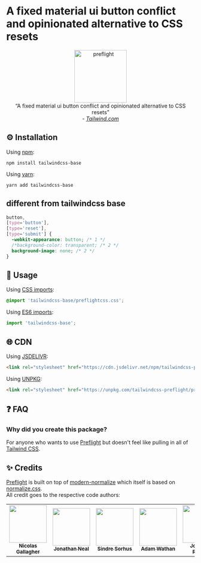 # A fixed material ui button conflict and opinionated alternative to CSS resets
<div align="center">
	<img height="140px" src="docs/logo.svg" alt="preflight">
	<br>
	“A fixed material ui button conflict and opinionated alternative to CSS resets”
	<br>
	<i>- <a href="https://tailwindcss.com/docs/preflight">Tailwind.com</a></i>
</div>

## ⚙️ Installation

Using <a href="https://www.npmjs.com/">npm</a>:

```properties
npm install tailwindcss-base
```
Using <a href="https://yarnpkg.com/">yarn</a>:

```properties
yarn add tailwindcss-base
```

## different from tailwindcss base
```css
button,
[type='button'],
[type='reset'],
[type='submit'] {
  -webkit-appearance: button; /* 1 */
  /*background-color: transparent; /* 2 */
  background-image: none; /* 2 */
}
```

## 📖 Usage

Using <a href="https://developer.mozilla.org/en-US/docs/Web/CSS/@import">CSS imports</a>:
```css
@import 'tailwindcss-base/preflightcss.css';
```

Using <a href="https://developer.mozilla.org/en-US/docs/Web/JavaScript/Reference/Statements/import">ES6 imports</a>:
```typescript
import 'tailwindcss-base';
```

## 🌐 CDN
Using <a href="https://www.jsdelivr.com/">JSDELIVR</a>:
```html
<link rel="stylesheet" href="https://cdn.jsdelivr.net/npm/tailwindcss-preflight/preflightcss.css">
```

Using <a href="https://www.jsdelivr.com/">UNPKG</a>:
```html
<link rel="stylesheet" href="https://unpkg.com/tailwindcss-preflight/preflightcss.css">
```

## ❓ FAQ

### Why did you create this package?

For anyone who wants to use <a href="https://tailwindcss.com/docs/preflight">Preflight</a> but doesn't feel like pulling in all of <a href="https://tailwindcss.com/">Tailwind CSS</a>.
## ✨ Credits

<a href="https://tailwindcss.com/docs/preflight">Preflight</a> is built on top of <a href="https://github.com/sindresorhus/modern-normalize">modern-normalize</a> which itself is based on <a href="https://github.com/necolas/normalize.css">normalize.css</a>.
<br>
All credit goes to the respective code authors:
<table>
  <tr>
    <td align="center">
      <a href="https://github.com/necolas"
        ><img
          src="https://avatars.githubusercontent.com/u/239676?v=3?s=100"
          width="100px;"
          alt=""
        />
				<br />
				<sub><b>Nicolas Gallagher</b></sub></a
      >
    </td>
		<td align="center">
      <a href="https://github.com/jonathantneal"
        ><img
          src="https://avatars.githubusercontent.com/u/188426?v=3?s=100"
          width="100px;"
          alt=""
        />
				<br />
				<sub><b>Jonathan Neal</b></sub></a>
    </td>
		<td align="center">
      <a href="https://github.com/sindresorhus"
        ><img
          src="https://avatars.githubusercontent.com/u/170270?v=3?s=100"
          width="100px;"
          alt=""
        />
				<br />
				<sub><b>Sindre Sorhus</b></sub></a>
    </td>
		<td align="center">
      <a href="https://github.com/adamwathan"
        ><img
          src="https://avatars.githubusercontent.com/u/4323180?v=3?s=100"
          width="100px;"
          alt=""
        />
				<br />
				<sub><b>Adam Wathan</b></sub></a>
    </td>
		<td align="center">
      <a href="https://github.com/jonathantneal"
        ><img
          src="https://avatars.githubusercontent.com/u/882133?v=3?s=100"
          width="100px;"
          alt=""
        />
				<br />
				<sub><b>Jonathan Reinink</b></sub></a>
    </td>
  </tr>
</table>
